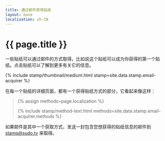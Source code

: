 ```yaml
---
title: 通过邮件获得贴纸
layout: base
localization: zh-CN
---
```


# {{ page.title }}

一些贴纸可以通过邮件的方式取得。比如说这个贴纸可以成为你获得的第一个贴纸。点击贴纸可以了解到更多有关它的信息。

{% include stamp/thumbnail/medium.html
    stamp=site.data.stamp.email-acquirer
%}

在每一个贴纸的详细页面，都有一个获得贴纸方式的部分，它看起来像这样：

<blockquote>
{% assign methods=page.localization %}

{% include stamp/method-text.html
    methods=site.data.stamp.email-acquirer.methods
%}
</blockquote>

如果邮件是其中一个获取方式，发送一封包含您想获得的贴纸信息的邮件到 [stamp@sudo.tv](mailto://stamp@sudo.tv) 来取得。
